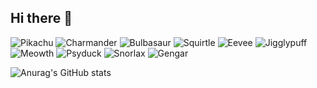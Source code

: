 ## Hi there 👋

![Pikachu](https://raw.githubusercontent.com/PokeAPI/sprites/master/sprites/pokemon/25.png)
![Charmander](https://raw.githubusercontent.com/PokeAPI/sprites/master/sprites/pokemon/4.png)
![Bulbasaur](https://raw.githubusercontent.com/PokeAPI/sprites/master/sprites/pokemon/1.png)
![Squirtle](https://raw.githubusercontent.com/PokeAPI/sprites/master/sprites/pokemon/7.png)
![Eevee](https://raw.githubusercontent.com/PokeAPI/sprites/master/sprites/pokemon/133.png)
![Jigglypuff](https://raw.githubusercontent.com/PokeAPI/sprites/master/sprites/pokemon/39.png)
![Meowth](https://raw.githubusercontent.com/PokeAPI/sprites/master/sprites/pokemon/52.png)
![Psyduck](https://raw.githubusercontent.com/PokeAPI/sprites/master/sprites/pokemon/54.png)
![Snorlax](https://raw.githubusercontent.com/PokeAPI/sprites/master/sprites/pokemon/143.png)
![Gengar](https://raw.githubusercontent.com/PokeAPI/sprites/master/sprites/pokemon/94.png)


<!--
**MetaDatamong/MetaDatamong** is a ✨ _special_ ✨ repository because its `README.md` (this file) appears on your GitHub profile.

Here are some ideas to get you started:

- 🔭 I’m currently working on ...
- 🌱 I’m currently learning ...
- 👯 I’m looking to collaborate on ...
- 🤔 I’m looking for help with ...
- 💬 Ask me about ...
- 📫 How to reach me: ...
- 😄 Pronouns: ...
- ⚡ Fun fact: ...
-->

![Anurag's GitHub stats](https://github-readme-stats.vercel.app/api?username=MetaDatamong&show_icons=true&theme=radical)

